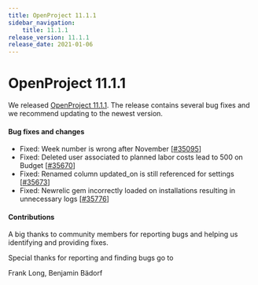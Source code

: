 ```yaml
---
title: OpenProject 11.1.1
sidebar_navigation:
    title: 11.1.1
release_version: 11.1.1
release_date: 2021-01-06
---
```


# OpenProject 11.1.1

We released [OpenProject 11.1.1](https://community.openproject.org/versions/1463).
The release contains several bug fixes and we recommend updating to the newest version.

<!--more-->
#### Bug fixes and changes

- Fixed: Week number is wrong after November \[[#35095](https://community.openproject.org/wp/35095)\]
- Fixed: Deleted user associated to planned labor costs lead to 500 on Budget \[[#35670](https://community.openproject.org/wp/35670)\]
- Fixed: Renamed column updated_on is still referenced for settings \[[#35673](https://community.openproject.org/wp/35673)\]
- Fixed: Newrelic gem incorrectly loaded on installations resulting in unnecessary logs \[[#35776](https://community.openproject.org/wp/35776)\]

#### Contributions
A big thanks to community members for reporting bugs and helping us identifying and providing fixes.

Special thanks for reporting and finding bugs go to

Frank Long, Benjamin Bädorf
